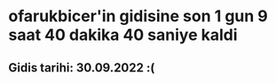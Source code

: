 # ofarukbicer'in gidisine son 1 gun 9 saat 40 dakika 40 saniye kaldi

## Gidis tarihi: 30.09.2022 :(